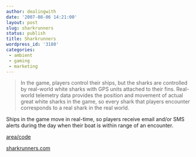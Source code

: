 ```yaml
---
author: dealingwith
date: '2007-08-06 14:21:00'
layout: post
slug: sharkrunners
status: publish
title: Sharkrunners
wordpress_id: '3180'
categories:
 - ambient
 - gaming
 - marketing
---
```


> In the game, players control their ships, but the sharks are controlled by
real-world white sharks with GPS units attached to their fins. Real-world
telemetry data provides the position and movement of actual great white sharks
in the game, so every shark that players encounter corresponds to a real shark
in the real world.


Ships in the game move in real-time, so players receive email and/or SMS
alerts during the day when their boat is within range of an encounter.

[area/code][1]


[sharkrunners.com][2]

   [1]: http://www.areacodeinc.com/work/sharkrunners/

   [2]: http://www.sharkrunners.com/

   

